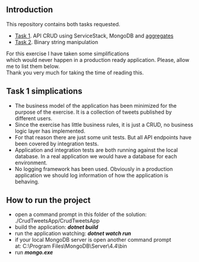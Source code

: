 ## Introduction

This repository contains both tasks requested.
- [Task 1](https://github.com/osotorrio/secure_privacy_test/tree/master/CrudTweetsApp). API CRUD using ServiceStack, MongoDB and [aggregates](https://github.com/osotorrio/secure_privacy_test/blob/master/CrudTweetsApp/CrudTweetsApp.Repositories/ITweetRepository.cs#L70)
- [Task 2](https://github.com/osotorrio/secure_privacy_test/tree/master/ValidBinaryString/ValidBinaryString.Tests). Binary string manipulation

For this exercise I have taken some simplifications which would never happen in a production ready application. Please, allow me to list them below. Thank you very much for taking the time of reading this.

## Task 1 simplications

- The business model of the application has been minimized for the purpose of the exercise. It is a collection of tweets published by different users. 
- Since the exercise has little business rules, it is just a CRUD, no business logic layer has implemented.
- For that reason there are just some unit tests. But all API endpoints have been covered by integration tests.
- Application and integration tests are both running against the local database. In a real application we would have a database for each environment.  
- No logging framework has been used. Obviously in a production application we should log information of how the application is behaving.

## How to run the project
- open a command prompt in this folder of the solution: ./CrudTweetsApp/CrudTweetsApp
- build the application: ***dotnet build***
- run the application watching: ***dotnet watch run***
- if your local MongoDB server is open another command prompt at: C:\Program Files\MongoDB\Server\4.4\bin
- run ***mongo.exe***
